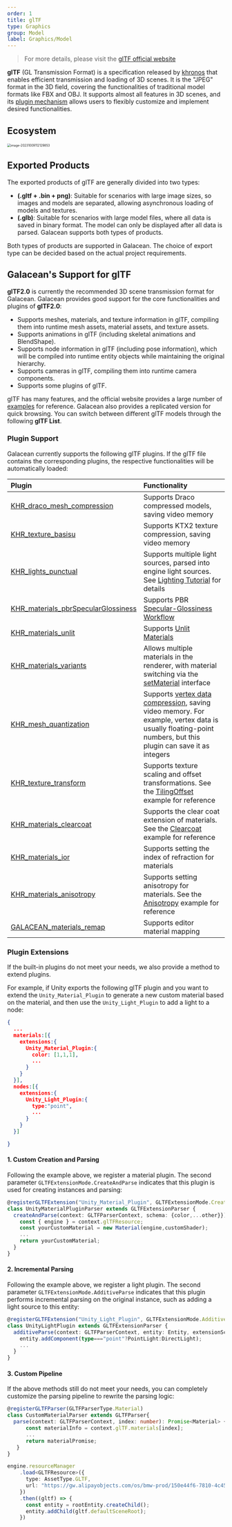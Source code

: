 ```yaml
---
order: 1
title: glTF
type: Graphics
group: Model
label: Graphics/Model
---
```


> For more details, please visit the [glTF official website](https://www.khronos.org/gltf/)

**glTF** (GL Transmission Format) is a specification released by [khronos](https://www.khronos.org/) that enables efficient transmission and loading of 3D scenes. It is the "JPEG" format in the 3D field, covering the functionalities of traditional model formats like FBX and OBJ. It supports almost all features in 3D scenes, and its [plugin mechanism](https://github.com/KhronosGroup/glTF/tree/master/extensions/2.0/Khronos) allows users to flexibly customize and implement desired functionalities.

## Ecosystem

<img src="https://mdn.alipayobjects.com/huamei_yo47yq/afts/img/A*vx8bQKOiNdcAAAAAAAAAAAAADhuCAQ/original" alt="image-20231009112129853" style="zoom:50%;" />

## Exported Products

The exported products of glTF are generally divided into two types:

- **(.gltf + .bin + png)**: Suitable for scenarios with large image sizes, so images and models are separated, allowing asynchronous loading of models and textures.
- **(.glb)**: Suitable for scenarios with large model files, where all data is saved in binary format. The model can only be displayed after all data is parsed. Galacean supports both types of products.

Both types of products are supported in Galacean. The choice of export type can be decided based on the actual project requirements.

## Galacean's Support for glTF

**glTF2.0** is currently the recommended 3D scene transmission format for Galacean. Galacean provides good support for the core functionalities and plugins of **glTF2.0**:

- Supports meshes, materials, and texture information in glTF, compiling them into runtime mesh assets, material assets, and texture assets.
- Supports animations in glTF (including skeletal animations and BlendShape).
- Supports node information in glTF (including pose information), which will be compiled into runtime entity objects while maintaining the original hierarchy.
- Supports cameras in glTF, compiling them into runtime camera components.
- Supports some plugins of glTF.

glTF has many features, and the official website provides a large number of [examples](https://github.com/KhronosGroup/glTF-Sample-Models/tree/master/2.0) for reference. Galacean also provides a replicated version for quick browsing. You can switch between different glTF models through the following **glTF List**.

<playground src="gltf-loader.ts"></playground>

### Plugin Support

Galacean currently supports the following glTF plugins. If the glTF file contains the corresponding plugins, the respective functionalities will be automatically loaded:

| Plugin | Functionality |
| :-- | :-- |
| [KHR_draco_mesh_compression](https://github.com/KhronosGroup/glTF/tree/main/extensions/2.0/Khronos/KHR_draco_mesh_compression) | Supports Draco compressed models, saving video memory |
| [KHR_texture_basisu](https://github.com/KhronosGroup/glTF/tree/main/extensions/2.0/Khronos/KHR_texture_basisu) | Supports KTX2 texture compression, saving video memory |
| [KHR_lights_punctual](https://github.com/KhronosGroup/glTF/tree/main/extensions/2.0/Khronos/KHR_lights_punctual) | Supports multiple light sources, parsed into engine light sources. See [Lighting Tutorial](/en/docs/graphics/light/light/) for details |
| [KHR_materials_pbrSpecularGlossiness](https://github.com/KhronosGroup/glTF/tree/main/extensions/2.0/Archived/KHR_materials_pbrSpecularGlossiness) | Supports PBR [Specular-Glossiness Workflow](/en/apis/core/#PBRSpecularMaterial) |
| [KHR_materials_unlit](https://github.com/KhronosGroup/glTF/tree/main/extensions/2.0/Khronos/KHR_materials_unlit) | Supports [Unlit Materials](/en/docs/graphics/shader/builtins/unlit/) |
| [KHR_materials_variants](https://github.com/KhronosGroup/glTF/tree/main/extensions/2.0/Khronos/KHR_materials_variants) | Allows multiple materials in the renderer, with material switching via the [setMaterial](/en/apis/core/#Renderer-setMaterial) interface |
| [KHR_mesh_quantization](https://github.com/KhronosGroup/glTF/tree/main/extensions/2.0/Khronos/KHR_mesh_quantization) | Supports [vertex data compression](https://github.com/KhronosGroup/glTF/tree/master/extensions/2.0/Khronos/KHR_mesh_quantization#extending-mesh-attributes), saving video memory. For example, vertex data is usually floating-point numbers, but this plugin can save it as integers |
| [KHR_texture_transform](https://github.com/KhronosGroup/glTF/tree/main/extensions/2.0/Khronos/KHR_texture_transform) | Supports texture scaling and offset transformations. See the [TilingOffset](/en/embed/tiling-offset) example for reference |
| [KHR_materials_clearcoat](https://github.com/KhronosGroup/glTF/tree/main/extensions/2.0/Khronos/KHR_materials_clearcoat) | Supports the clear coat extension of materials. See the [Clearcoat](/en/embed/pbr-clearcoat) example for reference |
| [KHR_materials_ior](https://github.com/KhronosGroup/glTF/tree/main/extensions/2.0/Khronos/KHR_materials_ior) | Supports setting the index of refraction for materials |
| [KHR_materials_anisotropy](https://github.com/KhronosGroup/glTF/tree/main/extensions/2.0/Khronos/KHR_materials_anisotropy) | Supports setting anisotropy for materials. See the [Anisotropy](/en/embed/pbr-anisotropy) example for reference |
| [GALACEAN_materials_remap](https://github.com/galacean/engine/blob/main/packages/loader/src/gltf/extensions/GALACEAN_materials_remap.ts) | Supports editor material mapping |

### Plugin Extensions

If the built-in plugins do not meet your needs, we also provide a method to extend plugins.

For example, if Unity exports the following glTF plugin and you want to extend the `Unity_Material_Plugin` to generate a new custom material based on the material, and then use the `Unity_Light_Plugin` to add a light to a node:

```json
{
  ...
  materials:[{
    extensions:{
      Unity_Material_Plugin:{
        color: [1,1,1],
        ...
      }
    }
  }],
  nodes:[{
    extensions:{
      Unity_Light_Plugin:{
        type:"point",
        ...
      }
    }
  }]

}
```

#### 1. Custom Creation and Parsing

Following the example above, we register a material plugin. The second parameter `GLTFExtensionMode.CreateAndParse` indicates that this plugin is used for creating instances and parsing:

```ts
@registerGLTFExtension("Unity_Material_Plugin", GLTFExtensionMode.CreateAndParse)
class UnityMaterialPluginParser extends GLTFExtensionParser {
  createAndParse(context: GLTFParserContext, schema: {color,...other}}): Promise<Material> {
    const { engine } = context.glTFResource;
    const yourCustomMaterial = new Material(engine,customShader);
    ...
    return yourCustomMaterial;
  }
}
```

#### 2. Incremental Parsing

Following the example above, we register a light plugin. The second parameter `GLTFExtensionMode.AdditiveParse` indicates that this plugin performs incremental parsing on the original instance, such as adding a light source to this entity:

```ts
@registerGLTFExtension("Unity_Light_Plugin", GLTFExtensionMode.AdditiveParse)
class UnityLightPlugin extends GLTFExtensionParser {
  additiveParse(context: GLTFParserContext, entity: Entity, extensionSchema: {type,...other}): void {
    entity.addComponent(type==="point"?PointLight:DirectLight);
    ...
  }
}
```

#### 3. Custom Pipeline

If the above methods still do not meet your needs, you can completely customize the parsing pipeline to rewrite the parsing logic:

```ts
@registerGLTFParser(GLTFParserType.Material)
class CustomMaterialParser extends GLTFParser{
  parse(context: GLTFParserContext, index: number): Promise<Material> {
      const materialInfo = context.glTF.materials[index];
      ...
      return materialPromise;
   }
}

engine.resourceManager
    .load<GLTFResource>({
      type: AssetType.GLTF,
      url: "https://gw.alipayobjects.com/os/bmw-prod/150e44f6-7810-4c45-8029-3575d36aff30.gltf"
    })
    .then((gltf) => {
      const entity = rootEntity.createChild();
      entity.addChild(gltf.defaultSceneRoot);
    })
```

